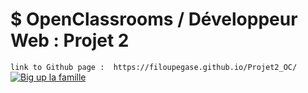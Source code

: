 <h1>$ OpenClassrooms / Développeur Web : Projet 2</h1>
<code>link to Github page :  https://filoupegase.github.io/Projet2_OC/</code>

<a href="https://user.oc-static.com/upload/2019/04/12/15550721972967_Resume%20-%203.png" target="_blank">
<img src="https://user.oc-static.com/upload/2019/04/12/15550721972967_Resume%20-%203.png" alt="Big up la famille"/></a>
